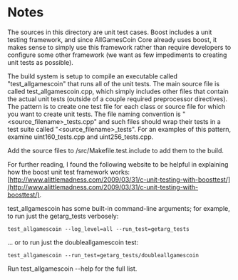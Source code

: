 # Notes
The sources in this directory are unit test cases.  Boost includes a
unit testing framework, and since AllGamesCoin Core already uses boost, it makes
sense to simply use this framework rather than require developers to
configure some other framework (we want as few impediments to creating
unit tests as possible).

The build system is setup to compile an executable called "test_allgamescoin"
that runs all of the unit tests.  The main source file is called
test_allgamescoin.cpp, which simply includes other files that contain the
actual unit tests (outside of a couple required preprocessor
directives).  The pattern is to create one test file for each class or
source file for which you want to create unit tests.  The file naming
convention is "<source_filename>_tests.cpp" and such files should wrap
their tests in a test suite called "<source_filename>_tests".  For an
examples of this pattern, examine uint160_tests.cpp and
uint256_tests.cpp.

Add the source files to /src/Makefile.test.include to add them to the build.

For further reading, I found the following website to be helpful in
explaining how the boost unit test framework works:
[http://www.alittlemadness.com/2009/03/31/c-unit-testing-with-boosttest/](http://www.alittlemadness.com/2009/03/31/c-unit-testing-with-boosttest/).

test_allgamescoin has some built-in command-line arguments; for
example, to run just the getarg_tests verbosely:

    test_allgamescoin --log_level=all --run_test=getarg_tests

... or to run just the doubleallgamescoin test:

    test_allgamescoin --run_test=getarg_tests/doubleallgamescoin

Run  test_allgamescoin --help   for the full list.

